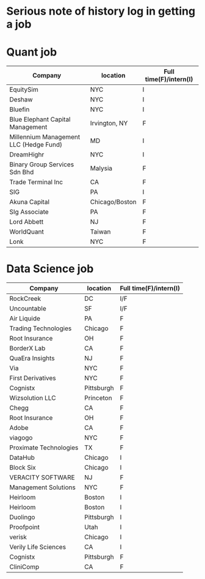 # Serious note of history log in getting a job

#  Quant job
|Company|location|Full time(F)/intern(I)|
|---|---|---|
|EquitySim|NYC|I|
|Deshaw|NYC|I|
|Bluefin|NYC|I|
|Blue Elephant Capital Management|Irvington, NY|F|
|Millennium Management LLC (Hedge Fund)|MD|I|
|DreamHighr|NYC|I|
|Binary Group Services Sdn Bhd|Malysia|F|
|Trade Terminal Inc|CA|F|
|SIG|PA|I|
|Akuna Capital|Chicago/Boston|F|
|SIg Associate|PA|F|
|Lord Abbett|NJ|F|
|WorldQuant|Taiwan|F|
|Lonk|NYC|F|

#  Data Science job

|Company|location|Full time(F)/intern(I)|
|---|---|---|
|RockCreek|DC|I/F|
|Uncountable|SF|I/F|
|Air Liquide|PA|F|
|Trading Technologies|Chicago|F|
|Root Insurance|OH|F|
|BorderX Lab|CA|F|
|QuaEra Insights|NJ|F|
|Via|NYC|F|
|First Derivatives|NYC|F|
|Cognistx|Pittsburgh|F|
|Wizsolution LLC|Princeton|F|
|Chegg|CA|F|
|Root Insurance|OH|F|
|Adobe|CA|F|
|viagogo|NYC|F|
|Proximate Technologies|TX|F|
|DataHub|Chicago|I|
|Block Six|Chicago|I|
|VERACITY SOFTWARE|NJ|F|
|Management Solutions|NYC|F|
|Heirloom|Boston|I|
|Heirloom|Boston|I|
|Duolingo|Pittsburgh|I|
|Proofpoint|Utah|I|
|verisk|Chicago|I|
|Verily Life Sciences|CA|I|
|Cognistx|Pittsburgh|F|
|CliniComp|CA|F|
